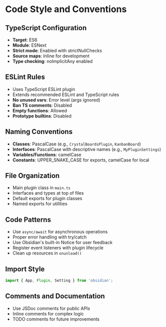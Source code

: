 # Code Style and Conventions

## TypeScript Configuration
- **Target**: ES6
- **Module**: ESNext
- **Strict mode**: Enabled with strictNullChecks
- **Source maps**: Inline for development
- **Type checking**: noImplicitAny enabled

## ESLint Rules
- Uses TypeScript ESLint plugin
- Extends recommended ESLint and TypeScript rules
- **No unused vars**: Error level (args ignored)
- **Ban TS comments**: Disabled
- **Empty functions**: Allowed
- **Prototype builtins**: Disabled

## Naming Conventions
- **Classes**: PascalCase (e.g., `CrystalBoardsPlugin`, `KanbanBoard`)
- **Interfaces**: PascalCase with descriptive names (e.g., `MyPluginSettings`)
- **Variables/Functions**: camelCase
- **Constants**: UPPER_SNAKE_CASE for exports, camelCase for local

## File Organization
- Main plugin class in `main.ts`
- Interfaces and types at top of files
- Default exports for plugin classes
- Named exports for utilities

## Code Patterns
- Use `async/await` for asynchronous operations
- Proper error handling with try/catch
- Use Obsidian's built-in Notice for user feedback
- Register event listeners with plugin lifecycle
- Clean up resources in `onunload()`

## Import Style
```typescript
import { App, Plugin, Setting } from 'obsidian';
```

## Comments and Documentation
- Use JSDoc comments for public APIs
- Inline comments for complex logic
- TODO comments for future improvements